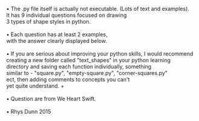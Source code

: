 •	The .py file itself is actually not executable. (Lots of text and examples).<br>
It has 9 individual questions focused on drawing<br>
3 types of shape styles in python.<br>
<br>
•	Each question has at least 2 examples,<br>
with the answer clearly displayed below.<br>
<br>
•	If you are serious about improving your python skills, I would recommend<br>
creating a new folder called "text_shapes" in your python learning<br>
directory and saving each function individually, something<br>
similar to - "square.py", "empty-square.py", "corner-squares.py"<br>
ect, then adding comments to concepts you can't<br>
yet quite understand. +<br>
<br>
•	Question are from We Heart Swift.<br>
<br>
•	Rhys Dunn 2015<br>
